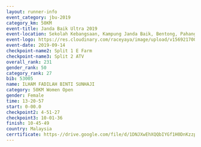 ```yaml
---
layout: runner-info 
event_category: jbu-2019 
category_km: 50KM 
event-title: Janda Baik Ultra 2019
event-location: Sekolah Kebangsaan, Kampung Janda Baik, Bentong, Pahang, Malaysia 
event-logo: https://res.cloudinary.com/raceyaya/image/upload/v1569217009/logo/janda-baik_vch1pc.jpg 
event-date: 2019-09-14 
checkpoint-name2: Split 1 E Farm 
checkpoint-name3: Split 2 ATV 
overall_rank: 231
gender_rank: 50
category_rank: 27
bib: 53005
name: ILHAM FADILAH BINTI SUNHAJI
category: 50KM Women Open
gender: Female
time: 13-20-57
start: 0-00.0
checkpoint2: 4-51-27
checkpoint3: 10-01-36
finish: 10-45-49
country: Malaysia
cerrtificate: https-//drive.google.com/file/d/1DNJXwEhXQQbIYGf1H0DnKzzpT8IpVjRd/view?usp=sharing
---
```

